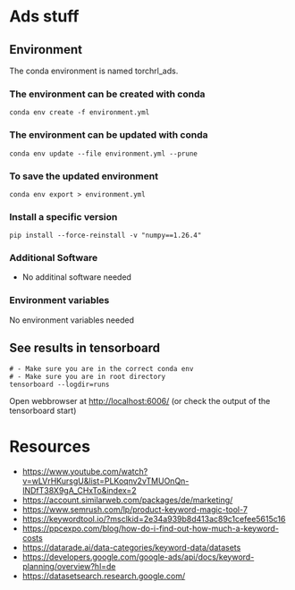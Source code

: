 # Ads stuff

## Environment

The conda environment is named torchrl_ads.

### The environment can be created with conda

````shell
conda env create -f environment.yml
````

### The environment can be updated with conda

````shell
conda env update --file environment.yml --prune
````

### To save the updated environment

````shell
conda env export > environment.yml
````

### Install a specific version

````shell
pip install --force-reinstall -v "numpy==1.26.4"
````

### Additional Software

- No additinal software needed

### Environment variables

No environment variables needed

## See results in tensorboard

````shell
# - Make sure you are in the correct conda env
# - Make sure you are in root directory
tensorboard --logdir=runs
````

Open webbrowser at <http://localhost:6006/> (or check the output of the tensorboard start)

# Resources

* https://www.youtube.com/watch?v=wLVrHKursgU&list=PLKoqnv2vTMUOnQn-lNDfT38X9gA_CHxTo&index=2
* https://account.similarweb.com/packages/de/marketing/
* https://www.semrush.com/lp/product-keyword-magic-tool-7
* https://keywordtool.io/?msclkid=2e34a939b8d413ac89c1cefee5615c16
* https://ppcexpo.com/blog/how-do-i-find-out-how-much-a-keyword-costs
* https://datarade.ai/data-categories/keyword-data/datasets
* https://developers.google.com/google-ads/api/docs/keyword-planning/overview?hl=de
* https://datasetsearch.research.google.com/